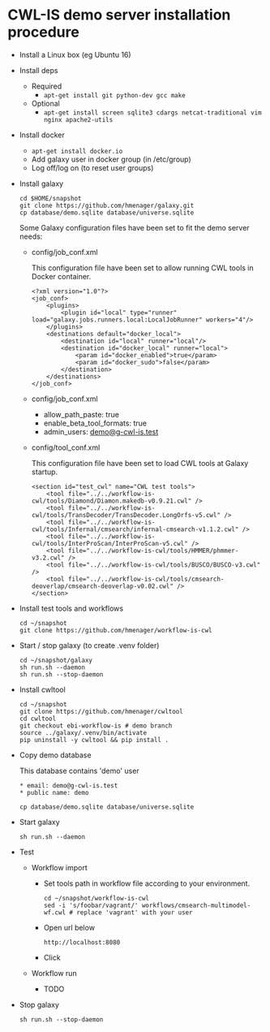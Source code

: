 # CWL-IS demo server installation procedure

* Install a Linux box (eg Ubuntu 16)

* Install deps

    * Required
        * ```apt-get install git python-dev gcc make```
    * Optional
        * ```apt-get install screen sqlite3 cdargs netcat-traditional vim nginx apache2-utils```

* Install docker

    * ```apt-get install docker.io```
    * Add galaxy user in docker group (in /etc/group)
    * Log off/log on (to reset user groups)

* Install galaxy

      cd $HOME/snapshot
      git clone https://github.com/hmenager/galaxy.git
      cp database/demo.sqlite database/universe.sqlite

  Some Galaxy configuration files have been set to fit the demo server needs:

    * config/job_conf.xml

      This configuration file have been set to allow running CWL tools in Docker container.

          <?xml version="1.0"?>
          <job_conf>
              <plugins>
                  <plugin id="local" type="runner" load="galaxy.jobs.runners.local:LocalJobRunner" workers="4"/>
              </plugins>
              <destinations default="docker_local">
                  <destination id="local" runner="local"/>
                  <destination id="docker_local" runner="local">
                      <param id="docker_enabled">true</param>
                      <param id="docker_sudo">false</param>
                  </destination>
              </destinations>
          </job_conf>

    * config/job_conf.xml

        * allow_path_paste: true
        * enable_beta_tool_formats: true
        * admin_users: demo@g-cwl-is.test

    * config/tool_conf.xml

      This configuration file have been set to load CWL tools at Galaxy startup.

          <section id="test_cwl" name="CWL test tools">
              <tool file="../../workflow-is-cwl/tools/Diamond/Diamon.makedb-v0.9.21.cwl" />
              <tool file="../../workflow-is-cwl/tools/TransDecoder/TransDecoder.LongOrfs-v5.cwl" />
              <tool file="../../workflow-is-cwl/tools/Infernal/cmsearch/infernal-cmsearch-v1.1.2.cwl" />
              <tool file="../../workflow-is-cwl/tools/InterProScan/InterProScan-v5.cwl" />
              <tool file="../../workflow-is-cwl/tools/HMMER/phmmer-v3.2.cwl" />
              <tool file="../../workflow-is-cwl/tools/BUSCO/BUSCO-v3.cwl" />
              <tool file="../../workflow-is-cwl/tools/cmsearch-deoverlap/cmsearch-deoverlap-v0.02.cwl" />
          </section>

* Install test tools and workflows

      cd ~/snapshot
      git clone https://github.com/hmenager/workflow-is-cwl

* Start / stop galaxy (to create .venv folder)

      cd ~/snapshot/galaxy
      sh run.sh --daemon
      sh run.sh --stop-daemon

* Install cwltool

      cd ~/snapshot
      git clone https://github.com/hmenager/cwltool
      cd cwltool
      git checkout ebi-workflow-is # demo branch
      source ../galaxy/.venv/bin/activate
      pip uninstall -y cwltool && pip install .

* Copy demo database

  This database contains 'demo' user

      * email: demo@g-cwl-is.test
      * public name: demo

      cp database/demo.sqlite database/universe.sqlite 

* Start galaxy

      sh run.sh --daemon

* Test

    * Workflow import

        * Set tools path in workflow file according to your environment.

              cd ~/snapshot/workflow-is-cwl
              sed -i 's/foobar/vagrant/' workflows/cmsearch-multimodel-wf.cwl # replace 'vagrant' with your user

        * Open url below

              http://localhost:8080

        * Click  

    * Workflow run

        * TODO

* Stop galaxy

      sh run.sh --stop-daemon
